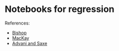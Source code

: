 # Notebooks for regression

References:
  * [Bishop](https://link.springer.com/book/9780387310732)
  * [MacKay](https://www.inference.org.uk/itprnn/book.pdf)
  * [Advani and Saxe](https://www.sciencedirect.com/science/article/pii/S0893608020303117)
